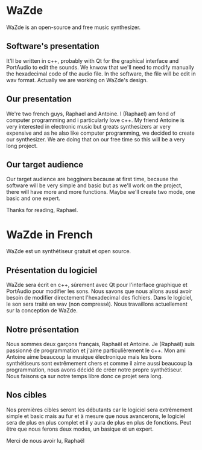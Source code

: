 # WaZde

WaZde is an open-source and free music synthesizer.

Software's presentation
-----------------------

It'll be written in c++, probably with Qt for the graphical interface and PortAudio to edit the sounds.
We knwow that we'll need to modify manually the hexadecimal code of the audio file.
In the software, the file will be edit in wav format.
Actually we are working on WaZde's design.

Our presentation
----------------

We're two french guys, Raphael and Antoine.
I (Raphael) am fond of computer programming and i particularly love c++.
My friend Antoine is very interested in electronic music but greats synthesizers ar very expensive and as he also like computer programming, we decided to create our synthesizer.
We are doing that on our free time so this will be a very long project.

Our target audience
-----------

Our target audience are begginers because at first time, because the software will be very simple and basic but as we'll work on the project, there will have more and more functions.
Maybe we'll create two mode, one basic and one expert.


Thanks for reading, Raphael.

# WaZde in French

WaZde est un synthétiseur gratuit et open source. 

Présentation du logiciel
------------------------

WaZde sera écrit en c++, sûrement avec Qt pour l'interface graphique et PortAudio pour modifier les sons. 
Nous savons que nous allons aussi avoir besoin de modifier directement l'hexadecimal des fichiers.
Dans le logiciel, le son sera traité en wav (non compressé). 
Nous travaillons actuellement sur la conception de WaZde. 

Notre présentation
------------------

Nous sommes deux garçons français, Raphaël et Antoine.
Je (Raphaël) suis passionné de programmation et j'aime particulièrement le c++. 
Mon ami Antoine aime beaucoup la musique électronique mais les bons synthétiseurs sont extrêmement chers et comme il aime aussi beaucoup la programmation, nous avons décidé de créer notre propre synthétiseur. 
Nous faisons ça sur notre temps libre donc ce projet sera long. 

Nos cibles
----------

Nos premières cibles seront les débutants car le logiciel sera extrêmement simple et basic mais au fur et à mesure que nous avancerons, le logiciel sera de plus en plus complet et il y aura de plus en plus de fonctions. 
Peut être que nous ferons deux modes, un basique et un expert.

Merci de nous avoir lu, 
Raphaël
